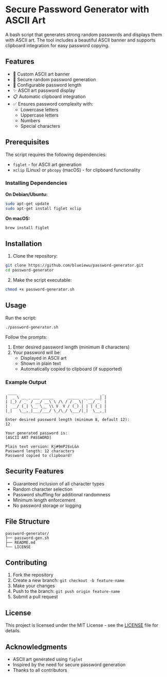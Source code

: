 # Secure Password Generator with ASCII Art

A bash script that generates strong random passwords and displays them with ASCII art. The tool includes a beautiful ASCII banner and supports clipboard integration for easy password copying.

## Features

- 🎨 Custom ASCII art banner
- 🔐 Secure random password generation
- 💪 Configurable password length
- ✨ ASCII art password display
- 📋 Automatic clipboard integration
- ✅ Ensures password complexity with:
  - Lowercase letters
  - Uppercase letters
  - Numbers
  - Special characters

## Prerequisites

The script requires the following dependencies:
- `figlet` - for ASCII art generation
- `xclip` (Linux) or `pbcopy` (macOS) - for clipboard functionality

### Installing Dependencies

**On Debian/Ubuntu:**
```bash
sudo apt-get update
sudo apt-get install figlet xclip
```

**On macOS:**
```bash
brew install figlet
```

## Installation

1. Clone the repository:
```bash
git clone https://github.com/blueiewu/password-generator.git
cd password-generator
```

2. Make the script executable:
```bash
chmod +x password-generator.sh
```

## Usage

Run the script:
```bash
./password-generator.sh
```

Follow the prompts:
1. Enter desired password length (minimum 8 characters)
2. Your password will be:
   - Displayed in ASCII art
   - Shown in plain text
   - Automatically copied to clipboard (if supported)

### Example Output
```
 ____                                     _ 
|  _ \ __ _ ___ _____      _____  _ __ __| |
| |_) / _` / __/ __\ \ /\ / / _ \| `__/ _` |
|  __/ (_| \__ \__ \\ V  V / (_) | | | (_| |
|_|   \__,_|___/___/ \_/\_/ \___/|_|  \__,_|

Enter desired password length (minimum 8, default 12):
12

Your generated password is:
[ASCII ART PASSWORD]

Plain text version: Kj#9mP2$vL&n
Password length: 12 characters
Password copied to clipboard!
```

## Security Features

- Guaranteed inclusion of all character types
- Random character selection
- Password shuffling for additional randomness
- Minimum length enforcement
- No password storage or logging

## File Structure
```
password-generator/
├── password-gen.sh
├── README.md
└── LICENSE
```

## Contributing

1. Fork the repository
2. Create a new branch: `git checkout -b feature-name`
3. Make your changes
4. Push to the branch: `git push origin feature-name`
5. Submit a pull request

## License

This project is licensed under the MIT License - see the [LICENSE](LICENSE) file for details.

## Acknowledgments

- ASCII art generated using `figlet`
- Inspired by the need for secure password generation
- Thanks to all contributors

